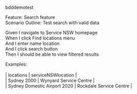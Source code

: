 bdddemotest

Feature: Search feature<br />
Scenario Outline: Test search with valid data<br />

Given I navigate to Service NSW homepage<br />
When I click Find locations menu <br />
And I enter name location <locations><br />
And I click search button<br />
Then I should be able to view filtered results <serviceNSWlocation><br />

 Examples:<br /><br />
 | locations | serviceNSWlocation |<br />
 | Sydney 2000 | Wynyard Service Centre |<br />
 | Sydney Domestic Airport 2020   | Rockdale Service Centre |<br />
